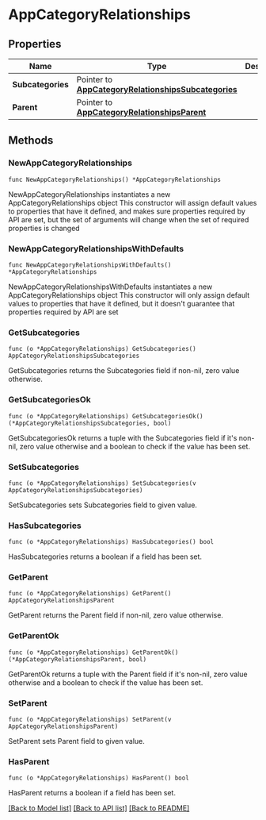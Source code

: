 # AppCategoryRelationships

## Properties

Name | Type | Description | Notes
------------ | ------------- | ------------- | -------------
**Subcategories** | Pointer to [**AppCategoryRelationshipsSubcategories**](AppCategory_relationships_subcategories.md) |  | [optional] 
**Parent** | Pointer to [**AppCategoryRelationshipsParent**](AppCategory_relationships_parent.md) |  | [optional] 

## Methods

### NewAppCategoryRelationships

`func NewAppCategoryRelationships() *AppCategoryRelationships`

NewAppCategoryRelationships instantiates a new AppCategoryRelationships object
This constructor will assign default values to properties that have it defined,
and makes sure properties required by API are set, but the set of arguments
will change when the set of required properties is changed

### NewAppCategoryRelationshipsWithDefaults

`func NewAppCategoryRelationshipsWithDefaults() *AppCategoryRelationships`

NewAppCategoryRelationshipsWithDefaults instantiates a new AppCategoryRelationships object
This constructor will only assign default values to properties that have it defined,
but it doesn't guarantee that properties required by API are set

### GetSubcategories

`func (o *AppCategoryRelationships) GetSubcategories() AppCategoryRelationshipsSubcategories`

GetSubcategories returns the Subcategories field if non-nil, zero value otherwise.

### GetSubcategoriesOk

`func (o *AppCategoryRelationships) GetSubcategoriesOk() (*AppCategoryRelationshipsSubcategories, bool)`

GetSubcategoriesOk returns a tuple with the Subcategories field if it's non-nil, zero value otherwise
and a boolean to check if the value has been set.

### SetSubcategories

`func (o *AppCategoryRelationships) SetSubcategories(v AppCategoryRelationshipsSubcategories)`

SetSubcategories sets Subcategories field to given value.

### HasSubcategories

`func (o *AppCategoryRelationships) HasSubcategories() bool`

HasSubcategories returns a boolean if a field has been set.

### GetParent

`func (o *AppCategoryRelationships) GetParent() AppCategoryRelationshipsParent`

GetParent returns the Parent field if non-nil, zero value otherwise.

### GetParentOk

`func (o *AppCategoryRelationships) GetParentOk() (*AppCategoryRelationshipsParent, bool)`

GetParentOk returns a tuple with the Parent field if it's non-nil, zero value otherwise
and a boolean to check if the value has been set.

### SetParent

`func (o *AppCategoryRelationships) SetParent(v AppCategoryRelationshipsParent)`

SetParent sets Parent field to given value.

### HasParent

`func (o *AppCategoryRelationships) HasParent() bool`

HasParent returns a boolean if a field has been set.


[[Back to Model list]](../README.md#documentation-for-models) [[Back to API list]](../README.md#documentation-for-api-endpoints) [[Back to README]](../README.md)


